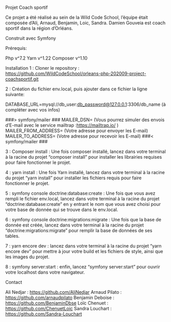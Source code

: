 Projet Coach sportif

Ce projet a été réalisé au sein de la Wild Code School, l’équipe était composée d’Ali, Arnaud, Benjamin, Loic, Sandra. 
Damien Gouveia est coach sportif dans la région d’Orléans. 

Construit avec
Symfony

Prérequis:

Php v^7.2
Yarn v^1.22
Composer v^1.10

Installation
1 : Cloner le repository : 	        
https://github.com/WildCodeSchool/orleans-php-202009-project-coachsportif.git

2 : Création du fichier env.local, puis ajouter dans ce fichier la ligne suivante:

DATABASE_URL=mysql://db_user:db_password@127.0.0.1:3306/db_name
(à compléter avec vos infos)

###> symfony/mailer ###
MAILER_DSN= (Vous pourrez simuler des envois d’E-mail avec le service mailtrap :https://mailtrap.io/ )
MAILER_FROM_ADDRESS= (Votre adresse pour envoyer les E-mail)
MAILER_TO_ADDRESS= (Votre adresse pour recevoir les E-mail)
###< symfony/mailer ###



3 : Composer install :
    Une fois composer installé, lancez dans votre terminal à la racine du projet “composer install” pour installer les 
    librairies requises pour faire fonctionner le projet.

4 : yarn install :
    Une fois Yarn installé, lancez dans votre terminal à la racine du projet 
    “yarn install” pour installer les fichiers requis pour faire fonctionner le projet.

5 : symfony console doctrine:database:create :
    Une fois que vous avez rempli le fichier env.local, lancez dans votre terminal à la racine du projet 
    “doctrine:database:create” en y entrant le nom que vous avez choisi pour votre base de donnée qui se 
    trouve dans le env.local.

6 : symfony console doctrine:migrations:migrate :
    Une fois que la base de donnée est créée, lancez dans votre terminal à la racine du projet 
    “doctrine:migrations:migrate” pour remplir la base de données de ses tables.

7 : yarn encore dev :
	lancez dans votre terminal à la racine du projet “yarn encore dev” pour mettre
	à jour votre build et les fichiers de style, ainsi que les images du projet.

8 : symfony server:start :
	enfin, lancez “symfony server:start” pour ouvrir votre localhost dans votre
	navigateur.
	
Contact

Ali Nedjar : https://github.com/AliNedjar
Arnaud Pilato : https://github.com/arnaudpilato
Benjamin Deboise :  https://github.com/BenjaminDbse
Loïc Chenuet : https://github.com/ChenuetLoic
Sandra Louchart : https://github.com/Sandra-Louchart


